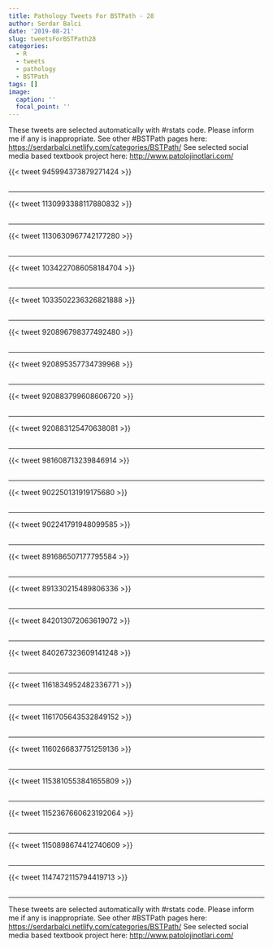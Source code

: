 ```yaml
---
title: Pathology Tweets For BSTPath - 28
author: Serdar Balci
date: '2019-08-21'
slug: tweetsForBSTPath28
categories:
  - R
  - tweets
  - pathology
  - BSTPath
tags: []
image:
  caption: ''
  focal_point: ''
---
```



These tweets are selected automatically with #rstats code. Please inform me if any is inappropriate.
See other #BSTPath pages here: https://serdarbalci.netlify.com/categories/BSTPath/ 
See selected social media based textbook project here: http://www.patolojinotlari.com/

{{< tweet 945994373879271424 >}}
<br>
<br>
<hr>
{{< tweet 1130993388117880832 >}}
<br>
<br>
<hr>
{{< tweet 1130630967742177280 >}}
<br>
<br>
<hr>
{{< tweet 1034227086058184704 >}}
<br>
<br>
<hr>
{{< tweet 1033502236326821888 >}}
<br>
<br>
<hr>
{{< tweet 920896798377492480 >}}
<br>
<br>
<hr>
{{< tweet 920895357734739968 >}}
<br>
<br>
<hr>
{{< tweet 920883799608606720 >}}
<br>
<br>
<hr>
{{< tweet 920883125470638081 >}}
<br>
<br>
<hr>
{{< tweet 981608713239846914 >}}
<br>
<br>
<hr>
{{< tweet 902250131919175680 >}}
<br>
<br>
<hr>
{{< tweet 902241791948099585 >}}
<br>
<br>
<hr>
{{< tweet 891686507177795584 >}}
<br>
<br>
<hr>
{{< tweet 891330215489806336 >}}
<br>
<br>
<hr>
{{< tweet 842013072063619072 >}}
<br>
<br>
<hr>
{{< tweet 840267323609141248 >}}
<br>
<br>
<hr>
{{< tweet 1161834952482336771 >}}
<br>
<br>
<hr>
{{< tweet 1161705643532849152 >}}
<br>
<br>
<hr>
{{< tweet 1160266837751259136 >}}
<br>
<br>
<hr>
{{< tweet 1153810553841655809 >}}
<br>
<br>
<hr>
{{< tweet 1152367660623192064 >}}
<br>
<br>
<hr>
{{< tweet 1150898674412740609 >}}
<br>
<br>
<hr>
{{< tweet 1147472115794419713 >}}
<br>
<br>
<hr>


These tweets are selected automatically with #rstats code. Please inform me if any is inappropriate.
See other #BSTPath pages here: https://serdarbalci.netlify.com/categories/BSTPath/ 
See selected social media based textbook project here: http://www.patolojinotlari.com/
